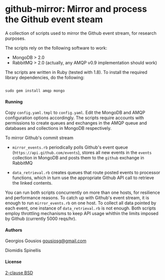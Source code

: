github-mirror: Mirror and process the Github event steam
=========================================================

A collection of scripts used to mirror the Github event stream, for 
research purposes.

The scripts rely on the following software to work:

* MongoDB > 2.0
* RabbitMQ > 2.0 (actually, any AMQP v0.9 implementation should work)

The scripts are written in Ruby (tested with 1.8). To install the required
library dependencies, do the following:

<code>
sudo gem install amqp mongo
</code>

#### Running 

Copy `config.yaml.tmpl` to `config.yaml`. Edit the MongoDB and AMQP 
configuration options accordingly. The scripts require accounts with permissions
to create queues and exchanges in the AMQP queue and databases and collections in
MongoDB respectively.

To mirror Github's commit stream

* `mirror_events.rb` periodically polls Github's event queue (`https://api.github.com/events`), stores all new events in the `events` collection in MongoDB and
posts them to the `github` exchange in RabbitMQ

* `data_retrieval.rb` creates queues that route posted events to processor
functions, which in turn use the appropriate Github API call to retrieve the
linked contents.

You can run both scripts concurrently on more than one hosts, for resilience
and performance reasons. To catch up with Github's event stream, it is enough
to run `mirror_events.rb` on one host. To collect all data pointed by each
event, one instance of `data_retrieval.rb` is not enough. Both scripts employ
throttling mechanisms to keep API usage whithin the limits imposed by Github
(currently 5000 reqs/hr).

#### Authors

Georgios Gousios <gousiosg@gmail.com>

Diomidis Spinellis

#### License

[2-clause BSD](http://www.opensource.org/licenses/bsd-license.php)

